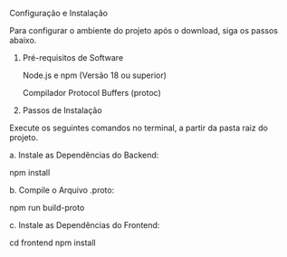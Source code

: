 Configuração e Instalação

Para configurar o ambiente do projeto após o download, siga os passos abaixo.

1. Pré-requisitos de Software

    Node.js e npm (Versão 18 ou superior)

    Compilador Protocol Buffers (protoc)

2. Passos de Instalação

Execute os seguintes comandos no terminal, a partir da pasta raiz do projeto.

a. Instale as Dependências do Backend:

npm install

b. Compile o Arquivo .proto:

npm run build-proto

c. Instale as Dependências do Frontend:

cd frontend
npm install
